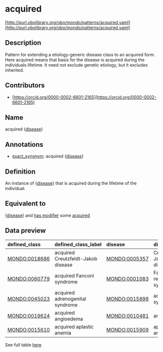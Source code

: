 # acquired 

[http://purl.obolibrary.org/obo/mondo/patterns/acquired.yaml](http://purl.obolibrary.org/obo/mondo/patterns/acquired.yaml)
## Description 

Pattern for extending a etiology-generic disease class to an acquired form.  Here acquired means that basis for the disease is acquired during the individuals lifetime. It need not exclude genetic etiology, but it excludes inherited.
## Contributors 
* [https://orcid.org/0000-0002-6601-2165](https://orcid.org/0000-0002-6601-2165) 
## Name 

acquired {[disease](http://purl.obolibrary.org/obo/MONDO_0000001)}

## Annotations 

* [exact_synonym](http://www.geneontology.org/formats/oboInOwl#hasExactSynonym): acquired {[disease](http://purl.obolibrary.org/obo/MONDO_0000001)}

## Definition 

An instance of {[disease](http://purl.obolibrary.org/obo/MONDO_0000001)} that is acquired during the lifetime of the individual.

## Equivalent to 

{[disease](http://purl.obolibrary.org/obo/MONDO_0000001)} and [has modifier](http://purl.obolibrary.org/obo/RO_0002573) some [acquired](http://purl.obolibrary.org/obo/MONDO_0021141)

## Data preview 
| defined_class                                | defined_class_label                | disease                                      | disease_label                |
|:---------------------------------------------|:-----------------------------------|:---------------------------------------------|:-----------------------------|
| [MONDO:0018686](http://purl.obolibrary.org/obo/MONDO_0018686) | acquired Creutzfeldt-Jakob disease | [MONDO:0005357](http://purl.obolibrary.org/obo/MONDO_0005357) | Creutzfeldt Jacob disease    |
| [MONDO:0060779](http://purl.obolibrary.org/obo/MONDO_0060779) | acquired Fanconi syndrome          | [MONDO:0001083](http://purl.obolibrary.org/obo/MONDO_0001083) | Fanconi renotubular syndrome |
| [MONDO:0045023](http://purl.obolibrary.org/obo/MONDO_0045023) | acquired adrenogenital syndrome    | [MONDO:0015898](http://purl.obolibrary.org/obo/MONDO_0015898) | adrenogenital syndrome       |
| [MONDO:0019624](http://purl.obolibrary.org/obo/MONDO_0019624) | acquired angioedema                | [MONDO:0010481](http://purl.obolibrary.org/obo/MONDO_0010481) | angioedema                   |
| [MONDO:0015610](http://purl.obolibrary.org/obo/MONDO_0015610) | acquired aplastic anemia           | [MONDO:0015909](http://purl.obolibrary.org/obo/MONDO_0015909) | aplastic anemia              |

See full table [here](https://github.com/monarch-initiative/mondo/blob/master/src/patterns/data/matches/acquired.tsv) 
